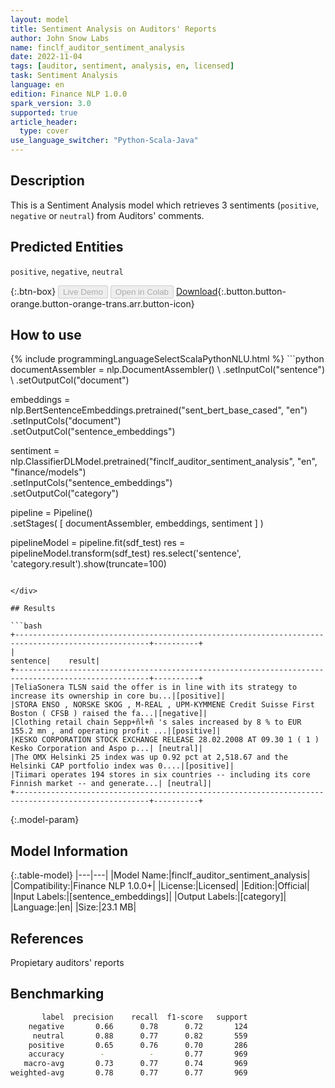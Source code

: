 ```yaml
---
layout: model
title: Sentiment Analysis on Auditors' Reports
author: John Snow Labs
name: finclf_auditor_sentiment_analysis
date: 2022-11-04
tags: [auditor, sentiment, analysis, en, licensed]
task: Sentiment Analysis
language: en
edition: Finance NLP 1.0.0
spark_version: 3.0
supported: true
article_header:
  type: cover
use_language_switcher: "Python-Scala-Java"
---
```


## Description

This is a Sentiment Analysis model which retrieves 3 sentiments (`positive`, `negative` or `neutral`) from Auditors' comments.

## Predicted Entities

`positive`, `negative`, `neutral`

{:.btn-box}
<button class="button button-orange" disabled>Live Demo</button>
<button class="button button-orange" disabled>Open in Colab</button>
[Download](https://s3.amazonaws.com/auxdata.johnsnowlabs.com/finance/models/finclf_auditor_sentiment_analysis_en_1.0.0_3.0_1667605773882.zip){:.button.button-orange.button-orange-trans.arr.button-icon}

## How to use



<div class="tabs-box" markdown="1">
{% include programmingLanguageSelectScalaPythonNLU.html %}
```python
documentAssembler = nlp.DocumentAssembler() \
    .setInputCol("sentence") \
    .setOutputCol("document")

embeddings = nlp.BertSentenceEmbeddings.pretrained("sent_bert_base_cased", "en") \
    .setInputCols("document") \
    .setOutputCol("sentence_embeddings")

sentiment =  nlp.ClassifierDLModel.pretrained("finclf_auditor_sentiment_analysis", "en", "finance/models") \
    .setInputCols("sentence_embeddings") \
    .setOutputCol("category")

pipeline = Pipeline() \
    .setStages(
      [
        documentAssembler,
        embeddings,
        sentiment 
      ]
    )

pipelineModel = pipeline.fit(sdf_test)
res = pipelineModel.transform(sdf_test)
res.select('sentence', 'category.result').show(truncate=100)
```

</div>

## Results

```bash
+----------------------------------------------------------------------------------------------------+----------+
|                                                                                            sentence|    result|
+----------------------------------------------------------------------------------------------------+----------+
|TeliaSonera TLSN said the offer is in line with its strategy to increase its ownership in core bu...|[positive]|
|STORA ENSO , NORSKE SKOG , M-REAL , UPM-KYMMENE Credit Suisse First Boston ( CFSB ) raised the fa...|[negative]|
|Clothing retail chain Sepp+ñl+ñ 's sales increased by 8 % to EUR 155.2 mn , and operating profit ...|[positive]|
|KESKO CORPORATION STOCK EXCHANGE RELEASE 28.02.2008 AT 09.30 1 ( 1 ) Kesko Corporation and Aspo p...| [neutral]|
|The OMX Helsinki 25 index was up 0.92 pct at 2,518.67 and the Helsinki CAP portfolio index was 0....|[positive]|
|Tiimari operates 194 stores in six countries -- including its core Finnish market -- and generate...| [neutral]|
+----------------------------------------------------------------------------------------------------+----------+
```

{:.model-param}
## Model Information

{:.table-model}
|---|---|
|Model Name:|finclf_auditor_sentiment_analysis|
|Compatibility:|Finance NLP 1.0.0+|
|License:|Licensed|
|Edition:|Official|
|Input Labels:|[sentence_embeddings]|
|Output Labels:|[category]|
|Language:|en|
|Size:|23.1 MB|

## References

Propietary auditors' reports

## Benchmarking

```bash
       label  precision    recall  f1-score   support
    negative       0.66      0.78      0.72       124
     neutral       0.88      0.77      0.82       559
    positive       0.65      0.76      0.70       286
    accuracy        -          -       0.77       969
   macro-avg       0.73      0.77      0.74       969
weighted-avg       0.78      0.77      0.77       969
```

